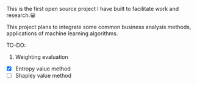 This is the first open source project I have built to facilitate work and research.😀

This project plans to integrate some common business analysis methods, applications of machine learning algorithms.

TO-DO:
1. Weighting evaluation
- [x] Entropy value method
- [ ] Shapley value method
